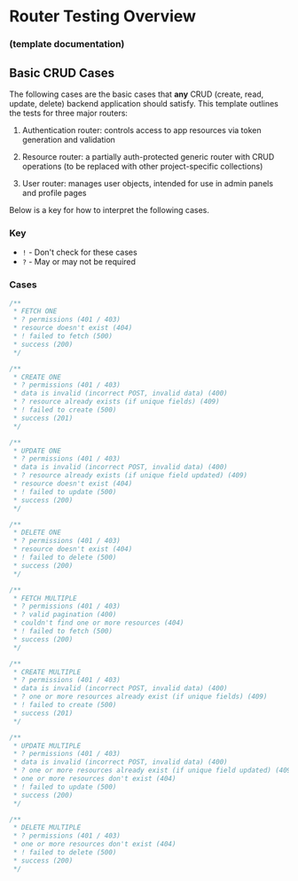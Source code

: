 # Router Testing Overview
### (template documentation)

## Basic CRUD Cases

The following cases are the basic cases that **any** CRUD (create, read, update, delete) backend application should satisfy. This template outlines the tests for three major routers:

1) Authentication router: controls access to app resources via token generation and validation

2) Resource router: a partially auth-protected generic router with CRUD operations (to be replaced with other project-specific collections)

3) User router: manages user objects, intended for use in admin panels and profile pages

Below is a key for how to interpret the following cases.

### Key

* `!` - Don't check for these cases
* `?` - May or may not be required

### Cases

```javascript
/**
 * FETCH ONE
 * ? permissions (401 / 403)
 * resource doesn't exist (404)
 * ! failed to fetch (500)
 * success (200)
 */

/**
 * CREATE ONE
 * ? permissions (401 / 403)
 * data is invalid (incorrect POST, invalid data) (400)
 * ? resource already exists (if unique fields) (409)
 * ! failed to create (500)
 * success (201)
 */

/**
 * UPDATE ONE
 * ? permissions (401 / 403)
 * data is invalid (incorrect POST, invalid data) (400)
 * ? resource already exists (if unique field updated) (409)
 * resource doesn't exist (404)
 * ! failed to update (500)
 * success (200)
 */

/**
 * DELETE ONE
 * ? permissions (401 / 403)
 * resource doesn't exist (404)
 * ! failed to delete (500)
 * success (200)
 */

/**
 * FETCH MULTIPLE
 * ? permissions (401 / 403)
 * ? valid pagination (400)
 * couldn't find one or more resources (404)
 * ! failed to fetch (500)
 * success (200)
 */

/**
 * CREATE MULTIPLE
 * ? permissions (401 / 403)
 * data is invalid (incorrect POST, invalid data) (400)
 * ? one or more resources already exist (if unique fields) (409)
 * ! failed to create (500)
 * success (201)
 */

/**
 * UPDATE MULTIPLE
 * ? permissions (401 / 403)
 * data is invalid (incorrect POST, invalid data) (400)
 * ? one or more resources already exist (if unique field updated) (409)
 * one or more resources don't exist (404)
 * ! failed to update (500)
 * success (200)
 */

/**
 * DELETE MULTIPLE
 * ? permissions (401 / 403)
 * one or more resources don't exist (404)
 * ! failed to delete (500)
 * success (200)
 */
```
